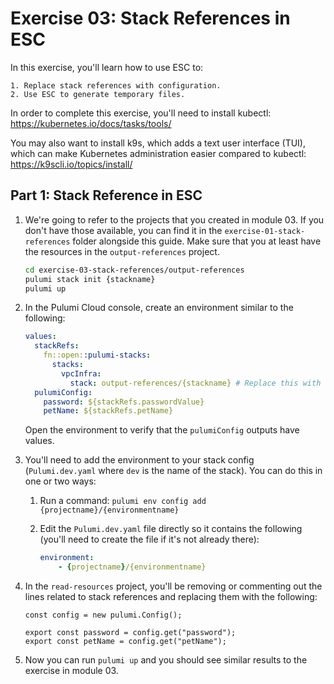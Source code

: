 # Exercise 03: Stack References in ESC

In this exercise, you'll learn how to use ESC to:

    1. Replace stack references with configuration.
    2. Use ESC to generate temporary files.

In order to complete this exercise, you'll need to install kubectl: https://kubernetes.io/docs/tasks/tools/

You may also want to install k9s, which adds a text user interface (TUI), which can make Kubernetes administration easier compared to kubectl: https://k9scli.io/topics/install/

## Part 1: Stack Reference in ESC

1. We're going to refer to the projects that you created in module 03. If you don't have those available, you can find it in the `exercise-01-stack-references` folder alongside this guide. Make sure that you at least have the resources in the `output-references` project.

   ```bash
   cd exercise-03-stack-references/output-references
   pulumi stack init {stackname}
   pulumi up
   ```

1. In the Pulumi Cloud console, create an environment similar to the following:

   ```yaml
   values:
     stackRefs:
       fn::open::pulumi-stacks:
         stacks:
           vpcInfra:
             stack: output-references/{stackname} # Replace this with the path to your VPC stack
     pulumiConfig:
       password: ${stackRefs.passwordValue}
       petName: ${stackRefs.petName}
   ```

   Open the environment to verify that the `pulumiConfig` outputs have values.

1. You'll need to add the environment to your stack config (`Pulumi.dev.yaml` where `dev` is the name of the stack). You can do this in one or two ways:

   1. Run a command: `pulumi env config add {projectname}/{environmentname}`
   1. Edit the `Pulumi.dev.yaml` file directly so it contains the following (you'll need to create the file if it's not already there):

      ```yaml
      environment:
          - {projectname}/{environmentname}
      ```

1. In the `read-resources` project, you'll be removing or commenting out the lines related to stack references and replacing them with the following:

   ```
   const config = new pulumi.Config();

   export const password = config.get("password");
   export const petName = config.get("petName");
   ```

1. Now you can run `pulumi up` and you should see similar results to the exercise in module 03.
